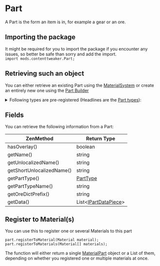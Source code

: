 
# Part

A Part is the form an item is in, for example a gear or an ore.

## Importing the package
It might be required for you to import the package if you encounter any issues, so better be safe than sorry and add the import.  
`import mods.contenttweaker.Part;` 

## Retrieving such an object
You can either retrieve an existing Part using the [MaterialSystem](/Mods/ContentTweaker/Materials/MaterialSystem/) or create an entirely new one using the [Part Builder](/Mods/ContentTweaker/Materials/Parts/Part_Builder/)


<details>
	<summary>Following types are pre-registered (Headlines are the <a href="../PartType">Part types</a>):</summary>
	<h4>Items:</h4>
		<ul>
			<li>Beam<img src="../Assets/beam.png" alt="icon"></li>
			<li>Bolt<img src="../Assets/bolt.png" alt="icon"></li>
			<li>Casing<img src="../Assets/casing.png" alt="icon"></li>
			<li>Clump<img src="../Assets/clump.png" alt="icon"></li>
			<li>Crystal Crystal<img src="../Assets/crystal.png" alt="icon"></li>
			<li>Crushed Ore (crushed_ore)<img src="../Assets/crushed_ore.png" alt="icon"></li>
			<li>Dense Plate (dense_plate)<img src="../Assets/dense_plate.png" alt="icon"></li>
			<li>Dirty Dust (dirty_dust)<img src="../Assets/dirty_dust.png" alt="icon"></li>
			<li>Dust<img src="../Assets/dust.png" alt="icon"></li>
			<li>Gear<img src="../Assets/gear.png" alt="icon"></li>
			<li>Ingot<img src="../Assets/ingot.png" alt="icon"></li>
			<li>Nugget<img src="../Assets/nugget.png" alt="icon"></li>
			<li>Plate<img src="../Assets/plate.png" alt="icon"></li>
			<li>Rod<img src="../Assets/rod.png" alt="icon"></li>
			<li>Shard<img src="../Assets/shard.png" alt="icon"></li>
		</ul>
	<h4>Blocks:</h4>
		<ul>
			<li>Block<img src="../Assets/block.png" alt="icon"></li>
		</ul>
	<h4>Ores:</h4>
		<ul>
			<li>Ore</li>
			<li>Dense Ore (dense_ore)</li>
			<li>Poor Ore(poor_ore)</li>
		</ul>
	<h4>Fluids:</h4>
		<ul>
			<li>Molten</li>
		</ul>	
	<h4>Armor:</h4>
		<ul>
			<li>Armor <img src="../Assets/armor_head.png" alt="head icon"><img src="../Assets/armor_chest.png" alt="chest icon"><img src="../Assets/armor_legs.png" alt="legs icon"><img src="../Assets/armor_feet.png" alt="feet icon"></li>
		</ul>
	<h4>Minecart</h4>
		<ul>
			<li>Minecart</li>
		</ul>
</details>

## Fields
You can retrieve the following information from a Part:

| ZenMethod                 | Return Type                            |
|---------------------------|----------------------------------------|
| hasOverlay()              | boolean                                |
| getName()                 | string                                 |
| getUnlocalizedName()      | string                                 |
| getShortUnlocalizedName() | string                                 |
| getPartType()             | [PartType](/Mods/ContentTweaker/Materials/Parts/PartType/)                 |
| getPartTypeName()         | string                                 |
| getOreDictPrefix()        | string                                 |
| getData()                 | List<[IPartDataPiece](/Mods/ContentTweaker/Materials/Parts/PartDataPiece/)\> |

## Register to Material(s)
You can use this to register one or several Materials to this part
```zenscript
part.registerToMaterial(Material material);
part.registerToMaterials(Material[] materials);
```

The function will either return a single [MaterialPart](/Mods/ContentTweaker/Materials/Materials/MaterialPart/) object or a List of them, depending on whether you registered one or multiple materials at once.